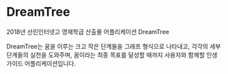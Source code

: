# DreamTree
2018년 선린인터넷고 영재학급 산출물 어플리케이션 DreamTree

DreamTree는 꿈을 이루는 크고 작은 단계들을 그래프 형식으로 나타내고, 각각의 세부 단계들의 실천을 도와주며, 
꿈이라는 최종 목표를 달성할 때까지 사용자와 함께할 인생 가이드 어플리케이션입니다.
